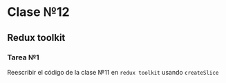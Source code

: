# Clase №12

## Redux toolkit

### Tarea №1

Reescribir el código de la clase №11 en ``` redux toolkit ``` usando ``` createSlice ```
